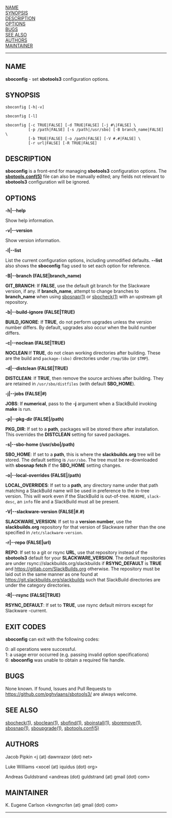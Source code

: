 [NAME](#name)\
[SYNOPSIS](#synopsis)\
[DESCRIPTION](#description)\
[OPTIONS](#options)\
[BUGS](#bugs)\
[SEE ALSO](#see-also)\
[AUTHORS](#authors)\
[MAINTAINER](#maintainer)

------------------------------------------------------------------------

## NAME

**sboconfig** - set **sbotools3** configuration options.

## SYNOPSIS

    sboconfig [-h|-v]

    sboconfig [-l]

    sboconfig [-c TRUE|FALSE] [-d TRUE|FALSE] [-j #\|FALSE] \
              [-p /path|FALSE] [-s /path|/usr/sbo] [-B branch_name|FALSE] \
              [-b TRUE|FALSE] [-o /path|FALSE] [-V #.#|FALSE] \
              [-r url|FALSE] [-R TRUE|FALSE]

## DESCRIPTION

**sboconfig** is a front-end for managing **sbotools3** configuration
options. The **[sbotools.conf(5)](sbotools.conf.5.md)** file can also be manually edited; any
fields not relevant to **sbotools3** configuration will be ignored.

## OPTIONS

**-h\|\--help**

Show help information.

**-v\|\--version**

Show version information.

**-l\|\--list**

List the current configuration options, including unmodified defaults.
**\--list** also shows the **sboconfig** flag used to set each option
for reference.

**-B\|\--branch (FALSE\|branch_name)**

**GIT_BRANCH**: If **FALSE**, use the default git branch for the
Slackware version, if any. If **branch_name**, attempt to change
branches to **branch_name** when using [sbosnap(1)](sbosnap.1.md) or [sbocheck(1)](sbocheck.1.md)
with an upstream git repository.

**-b\|\--build-ignore (FALSE\|TRUE)**

**BUILD_IGNORE**: If **TRUE**, do not perform upgrades unless the
version number differs. By default, upgrades also occur when the build
number differs.

**-c\|\--noclean (FALSE\|TRUE)**

**NOCLEAN**:If **TRUE**, do not clean working directories after
building. These are the build and `package-(sbo)` directories under
`/tmp/SBo` (or `$TMP`).

**-d\|\--distclean (FALSE\|TRUE)**

**DISTCLEAN**: If **TRUE**, then remove the source archives after
building. They are retained in `/usr/sbo/distfiles` (with default
**SBO_HOME**).

**-j\|\--jobs (FALSE\|#)**

**JOBS**: If **numerical**, pass to the **-j** argument when a
SlackBuild invoking **make** is run.

**-p\|\--pkg-dir (FALSE\|/path)**

**PKG_DIR**: If set to a **path**, packages will be stored there after
installation. This overrides the **DISTCLEAN** setting for saved
packages.

**-s\|\--sbo-home (/usr/sbo\|/path)**

**SBO_HOME**: If set to a **path**, this is where the
**slackbuilds.org** tree will be stored. The default setting is
`/usr/sbo`. The tree must be re-downloaded with **sbosnap fetch** if the
**SBO_HOME** setting changes.

**-o\|\--local-overrides (FALSE\|/path)**

**LOCAL_OVERRIDES**: If set to a **path**, any directory name under that
path matching a SlackBuild name will be used in preference to the
in-tree version. This will work even if the SlackBuild is out-of-tree.
`README`, `slack-desc`, an `info` file and a SlackBuild must all be
present.

**-V\|\--slackware-version (FALSE\|#.#)**

**SLACKWARE_VERSION**: If set to a **version number**, use the
**slackbuilds.org** repository for that version of Slackware rather than
the one specified in `/etc/slackware-version`.

**-r\|\--repo (FALSE\|url)**

**REPO**: If set to a git or rsync **URL**, use that repository instead
of the **sbotools3** default for your **SLACKWARE_VERSION**. The default
repositories are under rsync://slackbuilds.org/slackbuilds if
**RSYNC_DEFAULT** is **TRUE** and <https://gitlab.com/SlackBuilds.org>
otherwise. The repository must be laid out in the same manner as one
found at <https://git.slackbuilds.org/slackbuilds> such that SlackBuild
directories are under the category directories.

**-R\|\--rsync (FALSE\|TRUE)**

**RSYNC_DEFAULT**: If set to **TRUE**, use rsync default mirrors except
for Slackware -current.

## EXIT CODES

**sboconfig** can exit with the following codes:

0: all operations were successful.\
1: a usage error occurred (e.g. passing invalid option specifications)\
6: **sboconfig** was unable to obtain a required file handle.

## BUGS

None known. If found, Issues and Pull Requests to
<https://github.com/pghvlaans/sbotools3/> are always welcome.

## SEE ALSO

[sbocheck(1)](sbocheck.1.md), [sboclean(1)](sboclean.1.md), [sbofind(1)](sbofind.1.md), [sboinstall(1)](sboinstall.1.md), [sboremove(1)](sboremove.1.md),
[sbosnap(1)](sbosnap.1.md), [sboupgrade(1)](sboupgrade.1.md), [sbotools.conf(5)](sbotools.conf.5.md)

## AUTHORS

Jacob Pipkin \<j (at) dawnrazor (dot) net\>

Luke Williams \<xocel (at) iquidus (dot) org\>

Andreas Guldstrand \<andreas (dot) guldstrand (at) gmail (dot) com\>

## MAINTAINER

K. Eugene Carlson \<kvngncrlsn (at) gmail (dot) com\>

------------------------------------------------------------------------
